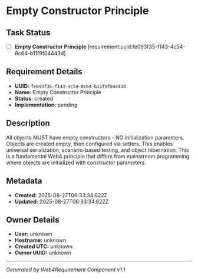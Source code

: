 # Empty Constructor Principle

## Task Status
- [ ] **Empty Constructor Principle** [requirement:uuid:fe093f35-f143-4c54-8c64-b11f9f04443d]

## Requirement Details

- **UUID:** `fe093f35-f143-4c54-8c64-b11f9f04443d`
- **Name:** Empty Constructor Principle
- **Status:** created
- **Implementation:** pending

## Description

All objects MUST have empty constructors - NO initialization parameters. Objects are created empty, then configured via setters. This enables universal serialization, scenario-based testing, and object hibernation. This is a fundamental Web4 principle that differs from mainstream programming where objects are initialized with constructor parameters.

## Metadata

- **Created:** 2025-08-27T06:33:34.622Z
- **Updated:** 2025-08-27T06:33:34.622Z

## Owner Details

- **User:** unknown
- **Hostname:** unknown
- **Created UTC:** unknown
- **Owner UUID:** unknown

---

*Generated by Web4Requirement Component v1.1*